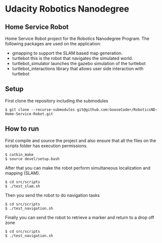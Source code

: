 # Udacity Robotics Nanodegree
## Home Service Robot

Home Service Robot project for the Robotics Nanodegree Program. The following packages are used on the application:

* gmapping to support the SLAM based map generation.
* turtlebot this is the robot that navigates the simulated world.
* turtlebot_simulator launches the gazebo simulation of the turtlebot
* turtlebot_interactions library that allows user side interaction with turtlebot 

## Setup

First clone the repository including the submodules

```
$ git clone --recurse-submodules git@github.com:GooseCoder/RoboticsND-Home-Service-Robot.git
```

## How to run

First compile and source the project and also ensure that all the files on the scripts folder has execution permissions.

```
$ catkin_make
$ source devel/setup.bash
```

After that you can make the robot perform simultaneous localization and mapping (SLAM).

```
$ cd src/scripts
$ ./test_slam.sh
```

Then you send the robot to do navigation tasks

```
$ cd src/scripts
$ ./test_navigation.sh
```

Finally you can send the robot to retrieve a marker and return to a drop off zone

```
$ cd src/scripts
$ ./test_navigation.sh
```

